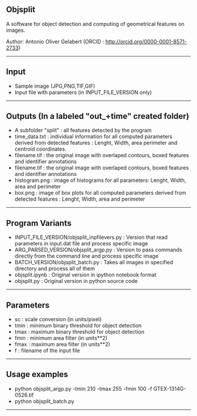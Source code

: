 ## Objsplit

 A software for object detection and computing of geometrical features on images.

 Author: Antonio Oliver Gelabert (ORCID : http://orcid.org/0000-0001-8571-2733)
 
-----------------------------------------------------------------------------------------------------------------------------
**Input**
-----------------------------------------------------------------------------------------------------------------------------
+ Sample image (JPG,PNG,TIF,GIF)
+ Input file with parameters (in INPUT_FILE_VERSION only)
-----------------------------------------------------------------------------------------------------------------------------
**Outputs** (In a labeled "out_+time" created folder)
-----------------------------------------------------------------------------------------------------------------------------
+ A subfolder "split" : all features detected by the program
+ time_data.txt : individual information for all computed parameters derived from detected features : Lenght, Width, area perimeter and centroid coordinates.
+ filename.tif  : the original image with overlaped contours, boxed features and identifier annotations 
+ filename.tif  : the original image with overlaped contours, boxed features and identifier annotations 
+ histogram.png : image of histograms for all parameters: Lenght, Width, area and perimeter
+ box.png       : image of box plots for all computed parameters derived from detected features : Lenght, Width, area and perimeter
-----------------------------------------------------------------------------------------------------------------------------
**Program Variants**
 -----------------------------------------------------------------------------------------------------------------------------
 + INPUT_FILE_VERSION/objsplit_inpfilevers.py   : Version that read parameters in input.dat file and process specific image
 + ARG_PARSED_VERSION/objsplit_argp.py          : Version to pass commands directly from the command line and process specific image
 + BATCH_VERSION/objsplit_batch.py              : Takes all images in specified directory and process all of them
 + objsplit.ipynb                               : Original version in ipython notebook format
 + objsplit.py                                  : Original version in python source code
 -----------------------------------------------------------------------------------------------------------------------------
**Parameters**
 -----------------------------------------------------------------------------------------------------------------------------
+ sc : scale conversion (in units/pixel)
+ tmin : minimum binary threshold for object detection
+ tmax : maximum binary threshold for object detection
+ fmin : minimum area filter (in units**2)
+ fmax : maximum area filter (in units**2)
+ f   : filename of the input file
 -----------------------------------------------------------------------------------------------------------------------------
**Usage examples**
 -----------------------------------------------------------------------------------------------------------------------------
+ python objsplit_argp.py -tmin 210 -tmax 255 -fmin 100 -f GTEX-1314G-0526.tif
+ python objsplit_batch.py
 -----------------------------------------------------------------------------------------------------------------------------
